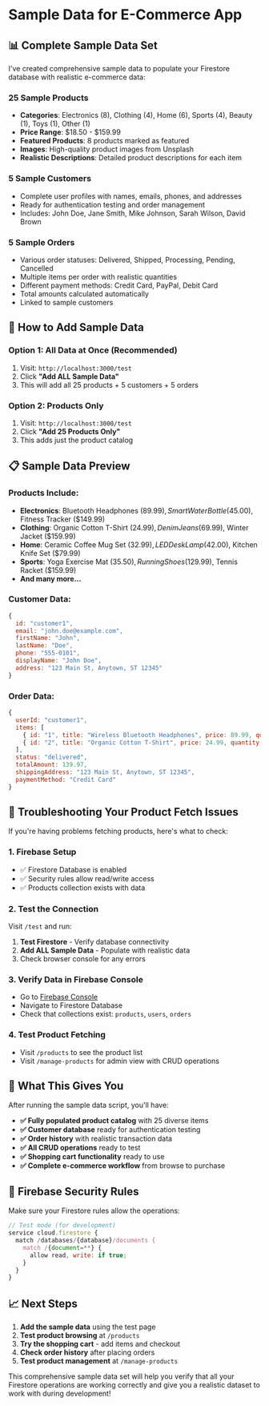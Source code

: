 # Sample Data for E-Commerce App

## 📊 **Complete Sample Data Set**

I've created comprehensive sample data to populate your Firestore database with realistic e-commerce data:

### **25 Sample Products**
- **Categories**: Electronics (8), Clothing (4), Home (6), Sports (4), Beauty (1), Toys (1), Other (1)
- **Price Range**: $18.50 - $159.99
- **Featured Products**: 8 products marked as featured
- **Images**: High-quality product images from Unsplash
- **Realistic Descriptions**: Detailed product descriptions for each item

### **5 Sample Customers**
- Complete user profiles with names, emails, phones, and addresses
- Ready for authentication testing and order management
- Includes: John Doe, Jane Smith, Mike Johnson, Sarah Wilson, David Brown

### **5 Sample Orders**
- Various order statuses: Delivered, Shipped, Processing, Pending, Cancelled
- Multiple items per order with realistic quantities
- Different payment methods: Credit Card, PayPal, Debit Card
- Total amounts calculated automatically
- Linked to sample customers

## 🚀 **How to Add Sample Data**

### **Option 1: All Data at Once (Recommended)**
1. Visit: `http://localhost:3000/test`
2. Click **"Add ALL Sample Data"**
3. This will add all 25 products + 5 customers + 5 orders

### **Option 2: Products Only**
1. Visit: `http://localhost:3000/test` 
2. Click **"Add 25 Products Only"**
3. This adds just the product catalog

## 📋 **Sample Data Preview**

### **Products Include:**
- **Electronics**: Bluetooth Headphones ($89.99), Smart Water Bottle ($45.00), Fitness Tracker ($149.99)
- **Clothing**: Organic Cotton T-Shirt ($24.99), Denim Jeans ($69.99), Winter Jacket ($159.99)
- **Home**: Ceramic Coffee Mug Set ($32.99), LED Desk Lamp ($42.00), Kitchen Knife Set ($79.99)
- **Sports**: Yoga Exercise Mat ($35.50), Running Shoes ($129.99), Tennis Racket ($159.99)
- **And many more...**

### **Customer Data:**
```javascript
{
  id: "customer1",
  email: "john.doe@example.com", 
  firstName: "John",
  lastName: "Doe",
  phone: "555-0101",
  displayName: "John Doe",
  address: "123 Main St, Anytown, ST 12345"
}
```

### **Order Data:**
```javascript
{
  userId: "customer1",
  items: [
    { id: "1", title: "Wireless Bluetooth Headphones", price: 89.99, quantity: 1 },
    { id: "2", title: "Organic Cotton T-Shirt", price: 24.99, quantity: 2 }
  ],
  status: "delivered",
  totalAmount: 139.97,
  shippingAddress: "123 Main St, Anytown, ST 12345",
  paymentMethod: "Credit Card"
}
```

## 🔧 **Troubleshooting Your Product Fetch Issues**

If you're having problems fetching products, here's what to check:

### **1. Firebase Setup**
- ✅ Firestore Database is enabled
- ✅ Security rules allow read/write access
- ✅ Products collection exists with data

### **2. Test the Connection**
Visit `/test` and run:
1. **Test Firestore** - Verify database connectivity
2. **Add ALL Sample Data** - Populate with realistic data  
3. Check browser console for any errors

### **3. Verify Data in Firebase Console**
- Go to [Firebase Console](https://console.firebase.google.com)
- Navigate to Firestore Database
- Check that collections exist: `products`, `users`, `orders`

### **4. Test Product Fetching**
- Visit `/products` to see the product list
- Visit `/manage-products` for admin view with CRUD operations

## 🎯 **What This Gives You**

After running the sample data script, you'll have:

- **✅ Fully populated product catalog** with 25 diverse items
- **✅ Customer database** ready for authentication testing  
- **✅ Order history** with realistic transaction data
- **✅ All CRUD operations** ready to test
- **✅ Shopping cart functionality** ready to use
- **✅ Complete e-commerce workflow** from browse to purchase

## 🔐 **Firebase Security Rules**

Make sure your Firestore rules allow the operations:

```javascript
// Test mode (for development)
service cloud.firestore {
  match /databases/{database}/documents {
    match /{document=**} {
      allow read, write: if true;
    }
  }
}
```

## 📈 **Next Steps**

1. **Add the sample data** using the test page
2. **Test product browsing** at `/products`
3. **Try the shopping cart** - add items and checkout
4. **Check order history** after placing orders
5. **Test product management** at `/manage-products`

This comprehensive sample data set will help you verify that all your Firestore operations are working correctly and give you a realistic dataset to work with during development!
